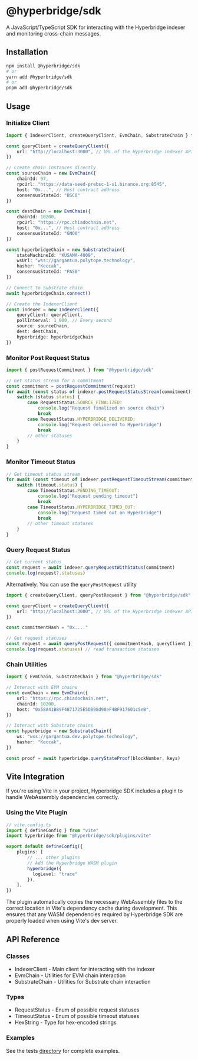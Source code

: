 # @hyperbridge/sdk

A JavaScript/TypeScript SDK for interacting with the Hyperbridge indexer and monitoring cross-chain messages.

## Installation

```bash
npm install @hyperbridge/sdk
# or
yarn add @hyperbridge/sdk
# or
pnpm add @hyperbridge/sdk
```

## Usage

### Initialize Client

```ts
import { IndexerClient, createQueryClient, EvmChain, SubstrateChain } from "@hyperbridge/sdk"

const queryClient = createQueryClient({
	url: "http://localhost:3000", // URL of the Hyperbridge indexer API
})

// Create chain instances directly
const sourceChain = new EvmChain({
	chainId: 97,
	rpcUrl: "https://data-seed-prebsc-1-s1.binance.org:8545",
	host: "0x...", // Host contract address
	consensusStateId: "BSC0"
})

const destChain = new EvmChain({
	chainId: 10200,
	rpcUrl: "https://rpc.chiadochain.net",
	host: "0x...", // Host contract address
	consensusStateId: "GNO0"
})

const hyperbridgeChain = new SubstrateChain({
	stateMachineId: "KUSAMA-4009",
	wsUrl: "wss://gargantua.polytope.technology",
	hasher: "Keccak",
	consensusStateId: "PAS0"
})

// Connect to Substrate chain
await hyperbridgeChain.connect()

// Create the IndexerClient
const indexer = new IndexerClient({
	queryClient: queryClient,
	pollInterval: 1_000, // Every second
	source: sourceChain,
	dest: destChain,
	hyperbridge: hyperbridgeChain
})
```


### Monitor Post Request Status

```ts
import { postRequestCommitment } from "@hyperbridge/sdk"

// Get status stream for a commitment
const commitment = postRequestCommitment(request)
for await (const status of indexer.postRequestStatusStream(commitment)) {
	switch (status.status) {
		case RequestStatus.SOURCE_FINALIZED:
			console.log("Request finalized on source chain")
			break
		case RequestStatus.HYPERBRIDGE_DELIVERED:
			console.log("Request delivered to Hyperbridge")
			break
		// other statuses
	}
}
```

### Monitor Timeout Status

```ts
// Get timeout status stream
for await (const timeout of indexer.postRequestTimeoutStream(commitment)) {
	switch (timeout.status) {
		case TimeoutStatus.PENDING_TIMEOUT:
			console.log("Request pending timeout")
			break
		case TimeoutStatus.HYPERBRIDGE_TIMED_OUT:
			console.log("Request timed out on Hyperbridge")
			break
		// other timeout statuses
	}
}
```

### Query Request Status

```ts
// Get current status
const request = await indexer.queryRequestWithStatus(commitment)
console.log(request?.statuses)
```

Alternatively. You can use the `queryPostRequest` utility

```ts
import { createQueryClient, queryPostRequest } from "@hyperbridge/sdk"

const queryClient = createQueryClient({
	url: "http://localhost:3000", // URL of the Hyperbridge indexer API
})

const commitmentHash = "0x...."

// Get request statuses
const request = await queryPostRequest({ commitmentHash, queryClient })
console.log(request.statuses) // read transaction statuses
```

### Chain Utilities

```ts
import { EvmChain, SubstrateChain } from "@hyperbridge/sdk"

// Interact with EVM chains
const evmChain = new EvmChain({
	url: "https://rpc.chiadochain.net",
	chainId: 10200,
	host: "0x58A41B89F4871725E5D898d98eF4BF917601c5eB",
})

// Interact with Substrate chains
const hyperbridge = new SubstrateChain({
	ws: "wss://gargantua.dev.polytope.technology",
	hasher: "Keccak",
})

const proof = await hyperbridge.queryStateProof(blockNumber, keys)
```

## Vite Integration

If you're using Vite in your project, Hyperbridge SDK includes a plugin to handle WebAssembly dependencies correctly.

### Using the Vite Plugin

```ts
// vite.config.ts
import { defineConfig } from "vite"
import hyperbridge from "@hyperbridge/sdk/plugins/vite"

export default defineConfig({
	plugins: [
		// ... other plugins
		// Add the Hyperbridge WASM plugin
		hyperbridge({
		  logLevel: "trace"
		}),
	],
})
```

The plugin automatically copies the necessary WebAssembly files to the correct location in Vite's dependency cache during development. This ensures that any WASM dependencies required by Hyperbridge SDK are properly loaded when using Vite's dev server.

## API Reference

### Classes

- IndexerClient - Main client for interacting with the indexer
- EvmChain - Utilities for EVM chain interaction
- SubstrateChain - Utilities for Substrate chain interaction

### Types

- RequestStatus - Enum of possible request statuses
- TimeoutStatus - Enum of possible timeout statuses
- HexString - Type for hex-encoded strings

### Examples

See the tests [directory](/packages/sdk/src/tests/postRequest.test.ts) for complete examples.
